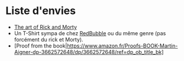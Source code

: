 # Liste d'envies

* [The art of Rick and Morty](https://www.amazon.fr/dp/1785656856/?coliid=I7ADVLU7TI88T&colid=4F3QBSHH2EOF&psc=1&ref_=lv_ov_lig_dp_it)
* Un T-Shirt sympa de chez [RedBubble](https://www.redbubble.com/g/t-shirts) ou du même genre (pas forcément du rick et Morty).
* [Proof from the book|https://www.amazon.fr/Proofs-BOOK-Martin-Aigner-dp-3662572648/dp/3662572648/ref=dp_ob_title_bk]
